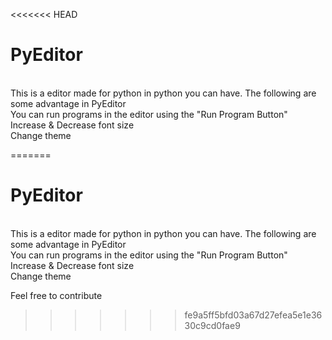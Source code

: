 <<<<<<< HEAD
# PyEditor
<br/>
This is a editor made for python in python you can have. The following are some advantage in PyEditor<br>
You can run programs in the editor using the "Run Program Button"<br>
Increase & Decrease font size<br>
Change theme<br>

=======
# PyEditor
<br/>
This is a editor made for python in python you can have. The following are some advantage in PyEditor<br>
You can run programs in the editor using the "Run Program Button"<br>
Increase & Decrease font size<br>
Change theme<br>

Feel free to contribute

>>>>>>> fe9a5ff5bfd03a67d27efea5e1e3630c9cd0fae9
